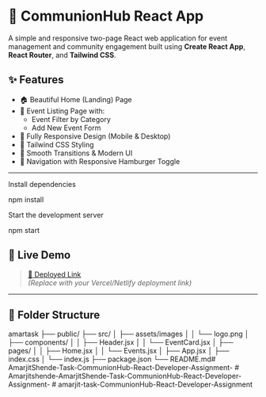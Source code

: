 # 🙌 CommunionHub React App

A simple and responsive two-page React web application for event management and community engagement built using **Create React App**, **React Router**, and **Tailwind CSS**.

## ✨ Features

- 🏠 Beautiful Home (Landing) Page
- 📅 Event Listing Page with:
  - Event Filter by Category
  - Add New Event Form
- 📱 Fully Responsive Design (Mobile & Desktop)
- 🎨 Tailwind CSS Styling
- 🔄 Smooth Transitions & Modern UI
- 🧭 Navigation with Responsive Hamburger Toggle

---






 Install dependencies

 npm install

 Start the development server

 npm start

 ## 🚀 Live Demo
> [🔗 Deployed Link](https://amarjit-task.netlify.app/)  
*(Replace with your Vercel/Netlify deployment link)*

---

## 📁 Folder Structure

amartask ├── public/ ├── src/ │ ├── assets/images │ │ └── logo.png │ ├── components/ │ │ ├── Header.jsx │ │ └── EventCard.jsx │ ├── pages/ │ │ ├── Home.jsx │ │ └── Events.jsx │ ├── App.jsx │ ├── index.css │ └── index.js  ├── package.json └── README.md#   A m a r j i t S h e n d e - T a s k - C o m m u n i o n H u b - R e a c t - D e v e l o p e r - A s s i g n m e n t -  
 #   A m a r j i t s h e n d e - A m a r j i t S h e n d e - T a s k - C o m m u n i o n H u b - R e a c t - D e v e l o p e r - A s s i g n m e n t -  
 #   a m a r j i t - t a s k - C o m m u n i o n H u b - R e a c t - D e v e l o p e r - A s s i g n m e n t  
 